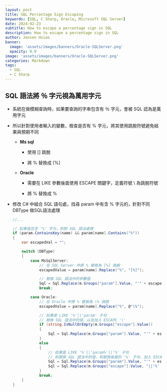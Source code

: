 ```yaml
---
layout: post
title: SQL Percentage Sign Escaping
keywords: [SQL, C Sharp, Oracle, Microsoft SQL Server]
date: 2024-02-23
subtitle: How to escape a percentage sign in SQL
description: How to escape a percentage sign in SQL
author: Jensen Hsiao
banner:
  image: 'assets/images/banners/Oracle-SQLServer.png'
  opacity: 0.9
image: 'assets/images/banners/Oracle-SQLServer.png'
categories: Markdown
tags:
  - SQL
  - C Sharp
--- 
```

## SQL 語法將 ％ 字元視為萬用字元  

- 系統在做模糊查詢時，如果要查詢的字串包含有 ％ 字元，會被 SQL 認為是萬用字元  

- 所以針對使用者輸入的變數，檢查是否有 % 字元，將其使用跳脫符號避免結果與預期不同  
    - **Ms sql**  
        - 使用 [] 跳脫  
        
        - 將 % 替換成 [%]  
        
    - **Oracle**  
        - 需要在 LIKE 參數後面使用 ESCAPE 關鍵字，定義符號 \ 為跳脫符號  
        
        - 將 % 替換成 \%  

- 修改 C# 中組合 SQL 語句處，找尋 param 中有含 % 字元的，針對不同 DBType 做SQL語法處理  

    ```csharp
    //...

    // 如果值包含 '%' 字元，則對 SQL 語法處理
    if (param.ContainsKey(name) && param[name].Contains("%"))
    {
        var escapedVal = "";

        switch (DBType)
        {
            case MsSqlServer:
                // 在 SQL Server 中將 % 替換為 [%] 跳脫
                escapedValue = param[name].Replace("%", "[%]");

                // 替換 SQL 語法中的參數值
                Sql = Sql.Replace(m.Groups["param"].Value, "'" + escapedVal + "'");
                break;

            case Oracle:
                // 在 Oracle 中將 % 替換為 \% 跳脫
                escapedValue = param[name].Replace("%", @"\%");

                // 如果是 LIKE '%'||'param' 子句
                // 替換 SQL 語法中的值，以及加入 ESCAPE '\'
                if (string.IsNullOrEmpty(m.Groups["escape"].Value))
                {
                    Sql = Sql.Replace(m.Groups["param"].Value, "'" + escapedVal + "' ESCAPE '\\'");
                }
                else
                {
                    // 如果是 LIKE '%'||'param%'||'%' 子句
                    // 則替換 SQL 語法中的值，和替換後面的 '%' 子句，加入 ESCAPE '\'
                    Sql = Sql.Replace(m.Groups["param"].Value, "'" + escapedVal + "'");
                    Sql = Sql.Replace(m.Groups["escape"].Value, "||'%' ESCAPE '\\'");
                }
                break;
        }
    }
    ```
